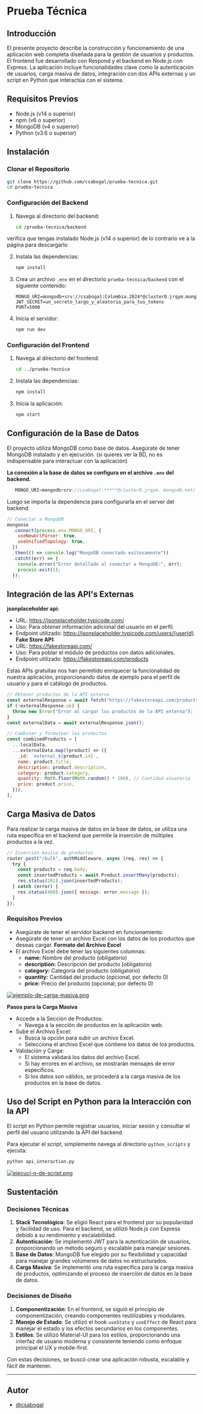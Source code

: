 # Prueba Técnica

## Introducción

El presente proyecto describe la construcción y funcionamiento de una aplicación web completa diseñada para la gestión de usuarios y productos. El frontend fue desarrollado con Respond y el backend en Node.js con Express. La aplicación incluye funcionalidades clave como la autenticación de usuarios, carga masiva de datos, integración con dos APIs externas y un script en Python que interactúa con el sistema.

## Requisitos Previos

- Node.js (v14 o superior)
- npm (v6 o superior)
- MongoDB (v4 o superior)
- Python (v3.6 o superior)

## Instalación

### Clonar el Repositorio


```bash
git clone https://github.com/csabogal/prueba-tecnica.git
cd prueba-tecnica
```

### Configuración del Backend
1. Navega al directorio del backend:
    ```bash
    cd /prueba-tecnica/backend
    ```
verifica que tengas instalado Node.js (v14 o superior) de lo contrario ve a la página para descargarlo

2. Instala las dependencias:
    ```bash
    npm install
    ```
3. Crea un archivo `.env` en el directorio `prueba-tecnica/backend` con el siguiente contenido:
    ```env
    MONGO_URI=mongodb+srv://csabogal:Colombia.2024*@cluster0.jrqym.mongodb.net/
    JWT_SECRET=un_secreto_largo_y_aleatorio_para_tus_tokens
    PORT=5000
    ```


4. Inicia el servidor:
    ```bash
    npm run dev
    ```

### Configuración del Frontend
1. Navega al directorio del frontend:
    ```bash
    cd ../prueba-tecnica
    ```

2. Instala las dependencias:
    ```bash
    npm install
    ```

3. Inicia la aplicación:
    ```bash
    npm start
    ```

## Configuración de la Base de Datos
El proyecto utiliza MongoDB como base de datos. Asegúrate de tener MongoDB instalado y en ejecución. (si quieres ver la BD, no es indispensable para interactuar con la aplicación)

**La conexión a la base de datos se configura en el archivo `.env` del backend.**
```javascript
   MONGO_URI=mongodb+srv://csabogal:*****@cluster0.jrqym. mongodb.net/
```

Luego se importa la dependencia para configurarla en el server del backend

```javascript
// Conectar a MongoDB
mongoose
  .connect(process.env.MONGO_URI, {
    useNewUrlParser: true,
    useUnifiedTopology: true,
  })
  .then(() => console.log("MongoDB conectado exitosamente"))
  .catch((err) => {
    console.error("Error detallado al conectar a MongoDB:", err);
    process.exit(1);
  });
```

## Integración de las API's Externas

**jsonplaceholder api:** 
- URL: https://jsonplaceholder.typicode.com/ 
- Uso: Para obtener información adicional del usuario en el perfil. 
- Endpoint utilizado: https://jsonplaceholder.typicode.com/users/{userId}
**Fake Store API:** 
- URL: https://fakestoreapi.com/ 
- Uso: Para poblar el módulo de productos con datos adicionales. 
- Endpoint utilizado: https://fakestoreapi.com/products

Estas APIs gratuitas nos han permitido enriquecer la funcionalidad de nuestra aplicación, proporcionando datos de ejemplo para el perfil de usuario y para el catálogo de productos.

```javascript
// Obtener productos de la API externa
const externalResponse = await fetch("https://fakestoreapi.com/products");
if (!externalResponse.ok) {
  throw new Error("Error al cargar los productos de la API externa");
}
const externalData = await externalResponse.json();

// Combinar y formatear los productos
const combinedProducts = [
  ...localData,
  ...externalData.map((product) => ({
    _id: `external_${product.id}`,
    name: product.title,
    description: product.description,
    category: product.category,
    quantity: Math.floor(Math.random() * 100), // Cantidad aleatoria
    price: product.price,
  })),
];
```

## Carga Masiva de Datos

Para realizar la carga masiva de datos en la base de datos, se utiliza una ruta específica en el backend que permite la inserción de múltiples productos a la vez.

```javascript
// Inserción masiva de productos
router.post("/bulk", authMiddleware, async (req, res) => {
  try {
    const products = req.body;
    const insertedProducts = await Product.insertMany(products);
    res.status(201).json(insertedProducts);
  } catch (error) {
    res.status(400).json({ message: error.message });
  }
});
```

### Requisitos Previos

- Asegúrate de tener el servidor backend en funcionamiento.
- Asegúrate de tener un archivo Excel con los datos de los productos que deseas cargar.
**Formato del Archivo Excel** 
- El archivo Excel debe tener las siguientes columnas: 
  - **name:** Nombre del producto (obligatorio) 
  - **description:** Descripción del producto (obligatorio) 
  - **category:** Categoría del producto (obligatorio) 
  - **quantity:** Cantidad del producto (opcional, por defecto 0) 
  - **price:** Precio del producto (opcional, por defecto 0)
 
[![ejemplo-de-carga-masiva.png](https://i.postimg.cc/3RrCqJq3/ejemplo-de-carga-masiva.png)](https://postimg.cc/QBPT9ssz)

**Pasos para la Carga Masiva**

- Accede a la Sección de Productos:
  - Navega a la sección de productos en la aplicación web.
- Sube el Archivo Excel:
  - Busca la opción para subir un archivo Excel.
  - Selecciona el archivo Excel que contiene los datos de los productos.
- Validación y Carga:
  - El sistema validará los datos del archivo Excel.
  - Si hay errores en el archivo, se mostrarán mensajes de error específicos.
  - Si los datos son válidos, se procederá a la carga masiva de los productos en la base de datos.

## Uso del Script en Python para la Interacción con la API

El script en Python permite registrar usuarios, iniciar sesión y consultar el perfil del usuario utilizando la API del backend.

Para ejecutar el script, simplemente navega al directorio `python_scripts` y ejecuta:

```bash
python api_interaction.py
```

[![ejecuci-n-de-script.png](https://i.postimg.cc/yNz9SYX7/ejecuci-n-de-script.png)](https://postimg.cc/K1J46bHW)

## Sustentación

### Decisiones Técnicas

1. **Stack Tecnológico**: Se eligió React para el frontend por su popularidad y facilidad de uso. Para el backend, se utilizó Node.js con Express debido a su rendimiento y escalabilidad.
2. **Autenticación**: Se implementó JWT para la autenticación de usuarios, proporcionando un método seguro y escalable para manejar sesiones.
3. **Base de Datos**: MongoDB fue elegido por su flexibilidad y capacidad para manejar grandes volúmenes de datos no estructurados.
4. **Carga Masiva**: Se implementó una ruta específica para la carga masiva de productos, optimizando el proceso de inserción de datos en la base de datos.

### Decisiones de Diseño

1. **Componentización**: En el frontend, se siguió el principio de componentización, creando componentes reutilizables y modulares.
2. **Manejo de Estado**: Se utilizó el hook `useState` y `useEffect` de React para manejar el estado y los efectos secundarios en los componentes.
3. **Estilos**: Se utilizó Material-UI para los estilos, proporcionando una interfaz de usuario moderna y consistente teniendo como enfoque principal el UX y mobile-first.

Con estas decisiones, se buscó crear una aplicación robusta, escalable y fácil de mantener.

---

## Autor

- [@csabogal](https://github.com/csabogal)
